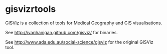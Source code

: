 gisvizrtools
============

GISViz is a collection of tools for Medical Geography and GIS visualisations.  

See  http://ivanhanigan.github.com/gisviz/ for binaries.

See http://www.ada.edu.au/social-science/gisviz for the original GISViz tool.
